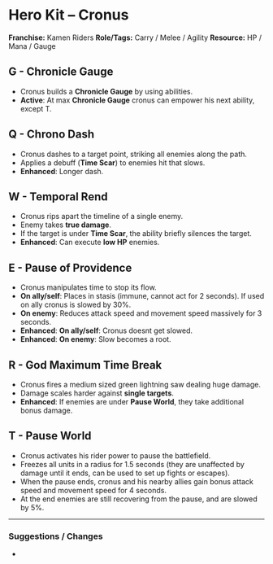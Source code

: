 # Hero Kit – Cronus

**Franchise:** Kamen Riders
**Role/Tags:** Carry / Melee / Agility
**Resource:** HP / Mana / Gauge

## G - Chronicle Gauge
- Cronus builds a **Chronicle Gauge** by using abilities.
- **Active**: At max **Chronicle Gauge** cronus can empower his next ability, except T.

## Q - Chrono Dash
- Cronus dashes to a target point, striking all enemies along the path.
- Applies a debuff (**Time Scar**) to enemies hit that slows.
- **Enhanced**: Longer dash.

## W - Temporal Rend
- Cronus rips apart the timeline of a single enemy.
- Enemy takes **true damage**.
- If the target is under **Time Scar**, the ability briefly silences the target.
- **Enhanced**: Can execute **low HP** enemies.

## E - Pause of Providence
- Cronus manipulates time to stop its flow.
- **On ally/self**: Places in stasis (immune, cannot act for 2 seconds). If used on ally cronus is slowed by 30%.
- **On enemy**: Reduces attack speed and movement speed massively for 3 seconds.
- **Enhanced**: **On ally/self**: Cronus doesnt get slowed.
- **Enhanced**: **On enemy**: Slow becomes a root.

## R - God Maximum Time Break
- Cronus fires a medium sized green lightning saw dealing huge damage.
- Damage scales harder against **single targets**.
- **Enhanced**: If enemies are under **Pause World**, they take additional bonus damage.

## T - Pause World
- Cronus activates his rider power to pause the battlefield.
- Freezes all units in a radius for 1.5 seconds (they are unaffected by damage until it ends, can be used to set up fights or escapes).
- When the pause ends, cronus and his nearby allies gain bonus attack speed and movement speed for 4 seconds.
- At the end enemies are still recovering from the pause, and are slowed by 5%.

---

### Suggestions / Changes
- <your notes here>